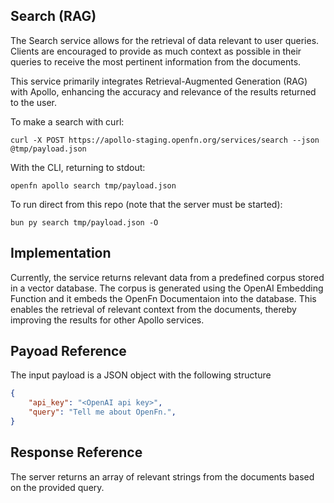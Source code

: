 ## Search (RAG)

The Search service allows for the retrieval of data relevant to user queries. Clients are 
encouraged to provide as much context as possible in their queries to receive the most pertinent information 
from the documents. 

This service primarily integrates Retrieval-Augmented Generation (RAG) with Apollo, enhancing the accuracy and 
relevance of the results returned to the user.

To make a search with curl:

```
curl -X POST https://apollo-staging.openfn.org/services/search --json @tmp/payload.json
```

With the CLI, returning to stdout:

```
openfn apollo search tmp/payload.json
```

To run direct from this repo (note that the server must be started):

```
bun py search tmp/payload.json -O
```

## Implementation

Currently, the service returns relevant data from a predefined corpus stored in a vector database.
The corpus is generated using the OpenAI Embedding Function and it embeds the OpenFn Documentaion into the database. 
This enables the retrieval of relevant context from the documents, thereby improving the results for other Apollo services.

## Payoad Reference

The input payload is a JSON object with the following structure

```json
{
    "api_key": "<OpenAI api key>",
    "query": "Tell me about OpenFn.",
}
```

## Response Reference

The server returns an array of relevant strings from the documents based on the provided query.
